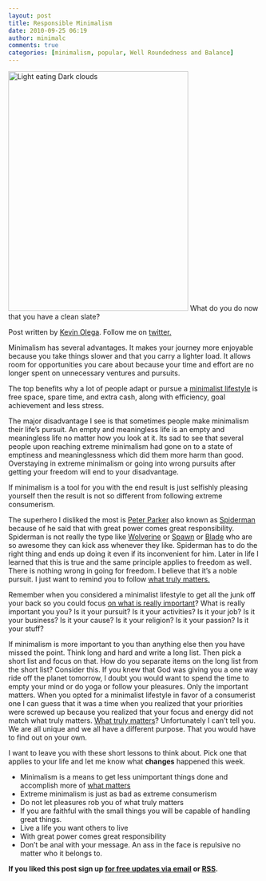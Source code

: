 ```yaml
---
layout: post
title: Responsible Minimalism
date: 2010-09-25 06:19
author: minimalc
comments: true
categories: [minimalism, popular, Well Roundedness and Balance]
---
```

<a title="Light eating Dark clouds by Kevin Olega, on Flickr" href="http://www.flickr.com/photos/53983089@N04/5053683448/"><img src="http://farm5.static.flickr.com/4129/5053683448_9f185138fe.jpg" alt="Light eating Dark clouds" width="360" height="480" /></a>
What do you do now that you have a clean slate?

Post written by <a href="http://minimalchanges.com/blog/about">Kevin Olega</a>. Follow me on <a href="http://twitter.com/kevinolega">twitter.</a>

Minimalism has several advantages. It makes your journey more enjoyable because you take things slower and that you carry a lighter load. It allows room for opportunities you care about because your time and effort are no longer spent on unnecessary ventures and pursuits.

The top benefits why a lot of people adapt or pursue a <a href="http://minimalchanges.com/blog/my-minimal-changes-to-a-minimalist-lifestyle/">minimalist lifestyle</a> is free space, spare time, and extra cash, along with efficiency, goal achievement and less stress.

The major disadvantage I see is that sometimes people make minimalism their life’s pursuit. An empty and meaningless life is an empty and meaningless life no matter how you look at it. Its sad to see that several people upon reaching extreme minimalism had gone on to a state of emptiness and meaninglessness which did them more harm than good. Overstaying in extreme minimalism or going into wrong pursuits after getting your freedom will end to your disadvantage.

If minimalism is a tool for you with the end result is just selfishly pleasing yourself then the result is not so different from following extreme consumerism.

The superhero I disliked the most is <a href="http://marvel.wikia.com/Spider-Man_(Peter_Parker)">Peter Parker</a> also known as <a href="http://marvel.wikia.com/Spider-Man_(Peter_Parker)">Spiderman</a> because of he said that with great power comes great responsibility. Spiderman is not really the type like <a href="http://marvel.wikia.com/Wolverine_(James_%22Logan%22_Howlett)">Wolverine</a> or <a href="http://spawn.wikia.com/wiki/Spawn">Spawn</a> or <a href="http://marvel.wikia.com/Eric_Brooks_(Earth-616)">Blade</a> who are so awesome they can kick ass whenever they like. Spiderman has to do the right thing and ends up doing it even if its inconvenient for him. Later in life I learned that this is true and the same principle applies to freedom as well. There is nothing wrong in going for freedom. I believe that it’s a noble pursuit. I just want to remind you to follow <a href="http://minimalchanges.com/blog/minimal-changes-to-achieving-what-matters-most/">what truly matters.</a>

Remember when you considered a minimalist lifestyle to get all the junk off your back so you could focus <a href="http://minimalchanges.com/blog/minimal-changes-to-achieving-what-matters-most/">on what is really important</a>? What is really important you you? Is it your pursuit? Is it your activities? Is it your job? Is it your business? Is it your cause? Is it your religion? Is it your passion? Is it your stuff?

If minimalism is more important to you than anything else then you have missed the point. Think long and hard and write a long list. Then pick a short list and focus on that. How do you separate items on the long list from the short list? Consider this. If you knew that God was giving you a one way ride off the planet tomorrow, I doubt you would want to spend the time to empty your mind or do yoga or follow your pleasures. Only the important matters. When you opted for a minimalist lifestyle in favor of a consumerist one I can guess that it was a time when you realized that your priorities were screwed up because you realized that your focus and energy did not match what truly matters. <a href="http://minimalchanges.com/blog/minimal-changes-to-achieving-what-matters-most/">What truly matters</a>? Unfortunately I can’t tell you. We are all unique and we all have a different purpose. That you would have to find out on your own.

I want to leave you with these short lessons to think about. Pick one that applies to your life and let me know what <strong>changes</strong> happened this week.
<ul>
	<li>Minimalism is a means to get less unimportant things done and accomplish more of <a href="http://minimalchanges.com/blog/minimal-changes-to-achieving-what-matters-most/">what matters</a></li>
	<li>Extreme minimalism is just as bad as extreme consumerism</li>
	<li>Do not let pleasures rob you of what truly matters</li>
	<li>If you are faithful with the small things you will be capable of handling great things.</li>
	<li>Live a life you want others to live</li>
	<li>With great power comes great responsibility</li>
	<li>Don’t be anal with your message. An ass in the face is repulsive no matter who it belongs to.</li>
</ul>
<strong>If you liked this post sign up <a href="http://feedburner.google.com/fb/a/mailverify?uri=Minimalchangescom">for free updates via email</a> or <a href="http://feeds.feedburner.com/minimalchangescom">RSS</a>.</strong>
